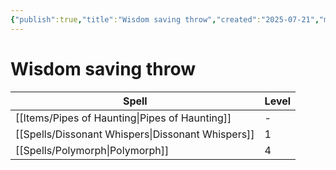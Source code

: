 ```yaml
---
{"publish":true,"title":"Wisdom saving throw","created":"2025-07-21","modified":"2025-07-23T16:21:05.138+02:00","published":"2025-07-21","cssclasses":""}
---
```


# Wisdom saving throw
| Spell                                                        | Level |
| ------------------------------------------------------------ | ----- |
| [[Items/Pipes of Haunting\|Pipes of Haunting]]    | \-    |
| [[Spells/Dissonant Whispers\|Dissonant Whispers]] | 1     |
| [[Spells/Polymorph\|Polymorph]]                   | 4     |


